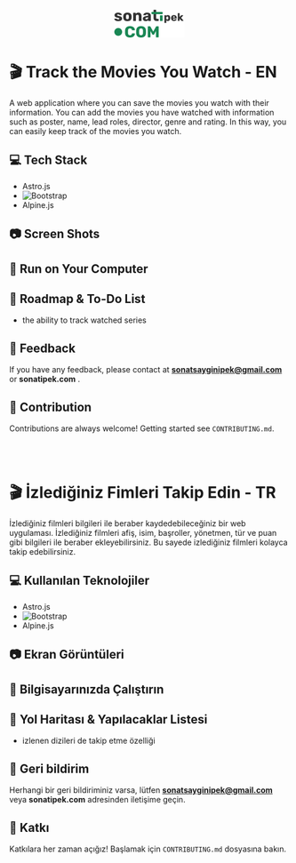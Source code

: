 <p align="center" width="100%">
    <img width="25%" src="https://raw.githubusercontent.com/sonatipek/dogadan-tea-advices/main/public/sonatipek-brand-logo.svg"> 
</p>


# 🎬 Track the Movies You Watch - EN
A web application where you can save the movies you watch with their information. You can add the movies you have watched with information such as poster, name, lead roles, director, genre and rating. In this way, you can easily keep track of the movies you watch.

## 💻 Tech Stack
- Astro.js
- ![Bootstrap](https://img.shields.io/badge/bootstrap-%23563D7C.svg?style=for-the-badge&logo=bootstrap&logoColor=white)
- Alpine.js

## 📷 Screen Shots

## 🚀 Run on Your Computer


## 📍 Roadmap & To-Do List
- the ability to track watched series

## 🌟 Feedback
If you have any feedback, please contact at **sonatsayginipek@gmail.com** or **sonatipek.com** .

## 🤝 Contribution
Contributions are always welcome!
Getting started see `CONTRIBUTING.md`.

<br><br>

# 🎬 İzlediğiniz Fimleri Takip Edin - TR
İzlediğiniz filmleri bilgileri ile beraber kaydedebileceğiniz bir web uygulaması. İzlediğiniz filmleri afiş, isim, başroller, yönetmen, tür ve puan gibi bilgileri ile beraber ekleyebilirsiniz. Bu sayede izlediğiniz filmleri kolayca takip edebilirsiniz.

## 💻 Kullanılan Teknolojiler
- Astro.js
- ![Bootstrap](https://img.shields.io/badge/bootstrap-%23563D7C.svg?style=for-the-badge&logo=bootstrap&logoColor=white)
- Alpine.js

## 📷 Ekran Görüntüleri

## 🚀 Bilgisayarınızda Çalıştırın

## 📍 Yol Haritası & Yapılacaklar Listesi
- izlenen dizileri de takip etme özelliği

## 🌟 Geri bildirim
Herhangi bir geri bildiriminiz varsa, lütfen **sonatsayginipek@gmail.com** veya **sonatipek.com** adresinden iletişime geçin.

## 🤝 Katkı
Katkılara her zaman açığız!
Başlamak için `CONTRIBUTING.md` dosyasına bakın.